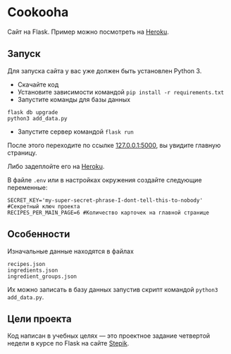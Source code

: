 # Cookooha

Сайт на Flask.
Пример можно посмотреть на [Heroku](https://cookooha.herokuapp.com/).

## Запуск

Для запуска сайта у вас уже должен быть установлен Python 3.

- Скачайте код
- Установите зависимости командой `pip install -r requirements.txt`
- Запустите команды для базы данных
```
flask db upgrade
python3 add_data.py
```
- Запустите сервер командой `flask run`

После этого переходите по ссылке [127.0.0.1:5000](http://127.0.0.1:5000), вы увидите главную страницу.

Либо задеплойте его на [Heroku](https://heroku.com/).

В файле `.env` или в настройках окружения создайте следующие переменные:
```
SECRET_KEY='my-super-secret-phrase-I-dont-tell-this-to-nobody' #Секретный ключ проекта
RECIPES_PER_MAIN_PAGE=6 #Количество карточек на главной странице
```


## Особенности

Изначальные данные находятся в файлах
```
recipes.json
ingredients.json
ingredient_groups.json
```
Их можно записать в базу данных запустив скрипт командой `python3 add_data.py`.

## Цели проекта

Код написан в учебных целях — это проектное задание четвертой недели в курсе по Flask на сайте [Stepik](https://stepik.org/).